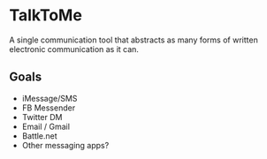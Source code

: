 TalkToMe
========
A single communication tool that abstracts as many forms of written electronic communication as it can.

Goals
-----
- iMessage/SMS
- FB Messender
- Twitter DM
- Email / Gmail
- Battle.net
- Other messaging apps?
